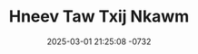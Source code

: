 ---
layout: movie-video-data
date: 2025-03-01 21:25:08 -0732
categories: movie

# Site Attributes
title: "Hneev Taw Txij Nkawm"
permalink: "/movie/Hneev_Taw_Txij_Nkawm"

# Movie Attributes
synopsis: "Zaj yeeb yaj kiab Hneev Taw Txij Nkawm yog ua txog Ntsais Lias (Hnub Lee) thiab Yim Leej (Meej Yaj) lub neej thaum tseem nyob ua ke txom txom nyem mas nkawv sib hlub heev tiam sis thaum tus txiv pib mus ua lag luam nkawv pib muaj nyiaj tuaj tus txiv txoj kev hlub pib hloov zuj zus txog thaum nkawv muaj muaj nyiaj txhua yam ntawm nkawv lub neej thiab txoj kev hlub kuj hloov tag tsis raws li nkawv tej kev cog lus. Peb sim soj qab saib seb nkawv lub neej yuav mus xaus zoo li cas seb puas muaj yam twg peb kawm tau los sib rau peb lub neej, yuav ua li cas peb thiaj tsis ntsib iab kua muag daw thiaj tsis taug li nkawv tus hneev taw. "
producer: "Chapoleon Pictures"
director: ""
writer: "Kue Lee"
video_link: "https://youtu.be/xDOMHh3lYZE?si=X8BJ4kYbVR8o7jmh"
genre: "Romance Drama"
year: "2014"
release_type: "DVD"
storage: "Center for Hmong Studies"
thumbnail: "/assets/images/movie_thumbnails/Hneev Taw Txij Nkawm.jpeg"
publishing_company: "Chapoleon Pictures"

# Sequels + Parts
base_movie: ""
total_parts: 0
sequel: ""

# Movie Cast
cast:
- name: "Nutradee Sae Lee"
- name: "Meng Yang"
- name: "Dalee Chang"
- name: "Cher Yang"
- name: "Chamee Yang"
- name: "Paj Thoj"
- name: "Ntxhoo Lee"
---
